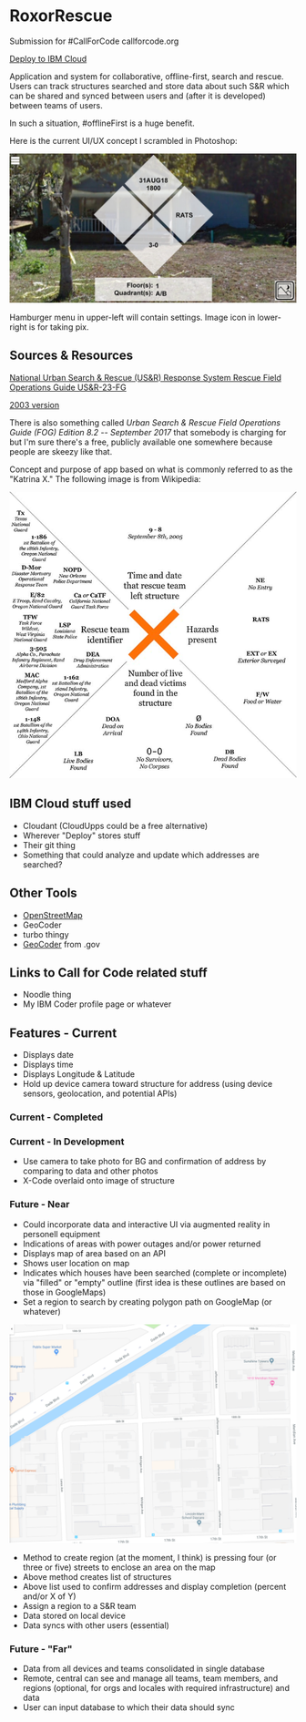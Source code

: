 # RoxorRescue
Submission for #CallForCode
callforcode.org

[Deploy to IBM Cloud](https://bluemix.net/deploy?repository=https://github.com/jotasprout/RoxorRescue)

Application and system for collaborative, offline-first, search and rescue. Users can track structures searched and store data about such S&R which can be shared and synced between users and (after it is developed) between teams of users.

In such a situation, #offlineFirst is a huge benefit.

Here is the current UI/UX concept I scrambled in Photoshop:

![Photo of a house with FEMA search symbols overlay](https://github.com/jotasprout/RoxorRescue/blob/master/imgs/UIsketch.jpg)

Hamburger menu in upper-left will contain settings. Image icon in lower-right is for taking pix.

## Sources & Resources

[National Urban Search & Rescue (US&R) Response System Rescue Field Operations Guide US&R-23-FG](https://www.fema.gov/pdf/emergency/usr/usr_23_20080205_rog.pdf)

[2003 version](https://www.fema.gov/pdf/emergency/usr/usr_fog_sept_25_2003_color_final.pdf)

There is also something called _Urban Search & Rescue Field Operations Guide (FOG) Edition 8.2 -- September 2017_ that somebody is charging for but I'm sure there's a free, publicly available one somewhere because people are skeezy like that.

Concept and purpose of app based on what is commonly referred to as the "Katrina X." The following image is from Wikipedia:

![Each diamond contains image about search(es) performed on the house.](https://github.com/jotasprout/RoxorRescue/blob/master/imgs/Katrina_x_small.jpg)

## IBM Cloud stuff used
- Cloudant (CloudUpps could be a free alternative)
- Wherever "Deploy" stores stuff
- Their git thing
- Something that could analyze and update which addresses are searched?

## Other Tools
- [OpenStreetMap](https://www.openstreetmap.org)
- GeoCoder
- turbo thingy
- [GeoCoder](https://geocoding.geo.census.gov/) from .gov 

## Links to Call for Code related stuff
- Noodle thing
- My IBM Coder profile page or whatever

## Features - Current
- Displays date
- Displays time
- Displays Longitude & Latitude
- Hold up device camera toward structure for address (using device sensors, geolocation, and potential APIs)

### Current - Completed

### Current - In Development
- Use camera to take photo for BG and confirmation of address by comparing to data and other photos
- X-Code overlaid onto image of structure

### Future - Near

- Could incorporate data and interactive UI via augmented reality in personell equipment
- Indications of areas with power outages and/or power returned
- Displays map of area based on an API
- Shows user location on map
- Indicates which houses have been searched (complete or incomplete) via "filled" or "empty" outline (first idea is these outlines are based on those in GoogleMaps)
- Set a region to search by creating polygon path on GoogleMap (or whatever)

![Screenshot of Miami Beach in GoogleMaps](https://github.com/jotasprout/RoxorRescue/blob/master/imgs/miamiBeachGoogleMap.png)

- Method to create region (at the moment, I think) is pressing four (or three or five) streets to enclose an area on the map
- Above method creates list of structures
- Above list used to confirm addresses and display completion (percent and/or X of Y)
- Assign a region to a S&R team
- Data stored on local device
- Data syncs with other users (essential)

### Future - "Far"
- Data from all devices and teams consolidated in single database
- Remote, central can see and manage all teams, team members, and regions (optional, for orgs and locales with required infrastructure) and data
- User can input database to which their data should sync